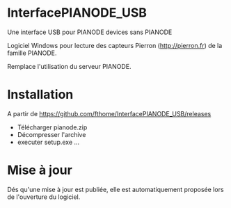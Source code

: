 # InterfacePIANODE_USB
Une interface USB pour PIANODE devices sans PIANODE

Logiciel Windows pour lecture des capteurs Pierron (http://pierron.fr) de la famille PIANODE.

Remplace l'utilisation du serveur PIANODE.

# Installation

A partir de https://github.com/fthome/InterfacePIANODE_USB/releases

* Télécharger pianode.zip
* Décompresser l'archive
* executer setup.exe ...

# Mise à jour

Dés qu'une mise à jour est publiée, elle est automatiquement proposée lors de l'ouverture du logiciel.


